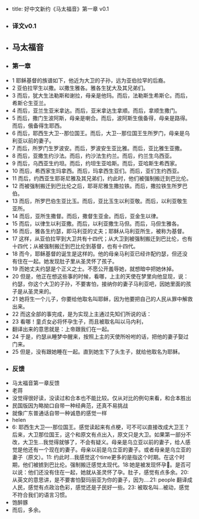- title: 好中文新约《马太福音》第一章 v0.1
- ### 译文v0.1
- ## 马太福音
- ### 第一章
- 1 耶稣基督的族谱如下，他近为大卫的子孙，远为亚伯拉罕的后裔。
- 2 亚伯拉罕生以撒。以撒生雅各。雅各生犹大及其兄弟们。
- 3 而后，犹大生法勒斯和谢拉，母亲是他玛。而后，法勒斯生希斯仑。而后，希斯仑生亚兰。
- 4 而后，亚兰生亚米拿达。而后，亚米拿达生拿顺。而后，拿顺生撒门。
- 5 而后，撒门生波阿斯，母亲是喇合。而后，波阿斯生俄备得，母亲是路得。而后，俄备得生耶西。
- 6 而后，耶西生大卫--那位国王。而后，大卫--那位国王生所罗门，母亲是乌利亚以前的妻子。
- 7 而后，所罗门生罗波安。而后，罗波安生亚比雅。而后，亚比雅生亚撒。
- 8 而后，亚撒生约沙法。而后，约沙法生约兰。而后，约兰生乌西亚。
- 9 而后，乌西亚生约坦。而后，约坦生亚哈斯。而后，亚哈斯生希西家。
- 10 而后，希西家生玛拿西。而后，玛拿西生亚们。而后，亚们生约西亚。
- 11 而后，约西亚生耶哥尼雅及其兄弟们，约此时，他们被强制搬迁到巴比伦。
- 12 而被强制搬迁到巴比伦之后，耶哥尼雅生撒拉铁。而后，撒拉铁生所罗巴伯。
- 13 而后，所罗巴伯生亚比玉。而后，亚比玉生以利亚敬。而后，以利亚敬生亚所。
- 14 而后，亚所生撒督。而后，撒督生亚金。而后，亚金生以律。
- 15 而后，以律生以利亚撒。而后，以利亚撒生马但。而后，马但生雅各。
- 16 而后，雅各生约瑟，即马利亚的丈夫；耶稣从马利亚所生，被称为基督。
- 17 这样，从亚伯拉罕到大卫共有十四代；从大卫到被强制搬迁到巴比伦，也有十四代；从被强制搬迁到巴比伦到基督，也有十四代。
- 18 而今，耶稣基督的诞生是这样的。他的母亲马利亚已经许配约瑟，但还没有住在一起。她发现肚子里从圣灵怀了孩子。
- 19 而她丈夫约瑟是个正义之士。不愿公开羞辱她，就想暗中把她休掉。
- 20 但是，他正在想这些事的时候，看哪，上主的天使在梦里向他显现，说：约瑟，你这个大卫的子孙，不要害怕，接纳你的妻子马利亚吧，因她里面的孩子是从圣灵来的。
- 21 她将生一个儿子，你要给他取名叫耶稣，因为他要把自己的人民从罪中解救出来。
- 22 而这全部的事完成，是为实现上主通过先知们所说的话：
- 23 看哪！童贞女必将怀孕生子，而且被取名叫以马内利，
- 翻译出来的意思就是：上帝跟我们在一起。
- 24 于是，约瑟从睡梦中醒来，按照上主的天使所吩咐的话，把他的妻子娶过门来。
- 25 但是，没有跟她睡在一起。直到她生下了头生子，就给他取名为耶稣。
- ### 反馈
- 马太福音第一章反馈
- 老蒋
- 没觉得很好读，没读过和合本也不能比较。仅从对比的例句来看，和合本胜出 
- 民国版因为略拗口自带一种经典范，还真不易挑战
- 就像广东普通话自带一种诚恳的感觉一样
- helen
- 6: 耶西生大卫—-那位国王。感觉读起来有点梗，可不可以直接改成大卫王？后来，大卫那位国王，这个和原文有点出入，原文只是大卫。如果第一部分不改，大卫生...我觉得就够了，不会有疑义。母亲是乌立亚以前的妻子，给人感觉是他还有一个现在的妻子。母亲以前是乌立亚的妻子。或者母亲是乌立亚的妻子（原文）。11: 约此时...我感觉这个time更多的是指这个时期。在这个时期，他们被掳到巴比伦。强制搬迁感觉太现代。18:她是被发现怀孕🤰。是否可以说：他们还没有住在一起，她就从圣灵怀了孕。肚子，感觉有点多余。20: 从英文的意思讲，是不要害怕娶玛丽亚为你的妻子，因为....21: people 翻译成人民，感觉有点政治色彩，感觉还是子民好一些。23: 被取名叫...被动，感觉不符合我们的语言习惯。
- 饱醉豚
- 而后，多余。

